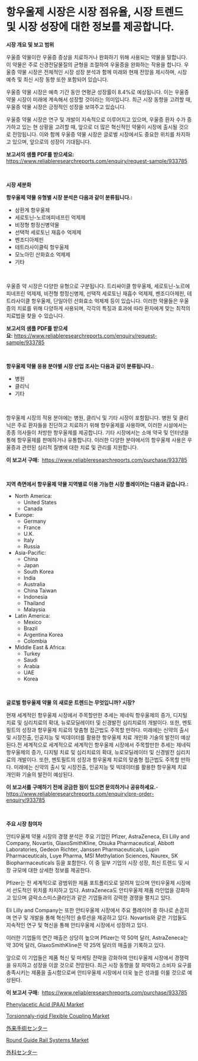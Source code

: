 <p><h1>항우울제 시장은 시장 점유율, 시장 트렌드 및 시장 성장에 대한 정보를 제공합니다.</h1></p><p><strong>시장 개요 및 보고 범위</strong></p>
<p><p>우울증 약물이란 우울증 증상을 치료하거나 완화하기 위해 사용되는 약물을 말합니다. 이 약물은 주로 신경전달물질의 균형을 조절하여 우울증을 완화하는 작용을 합니다. 우울증 약물 시장은 전체적인 시장 성장 분석과 함께 미래와 현재 전망을 제시하며, 시장 예측 및 최신 시장 동향 또한 포함되어 있습니다. </p><p>우울증 약물 시장은 예측 기간 동안 연평균 성장률이 8.4%로 예상됩니다. 이는 우울증 약물 시장이 미래에 계속해서 성장할 것이라는 의미입니다. 최근 시장 동향을 고려할 때, 우울증 약물 시장은 긍정적인 성장을 보여주고 있습니다. </p><p>우울증 약물 시장은 연구 및 개발이 지속적으로 이루어지고 있으며, 우울증 환자 수가 증가하고 있는 현 상황을 고려할 때, 앞으로 더 많은 혁신적인 약물이 시장에 출시될 것으로 전망됩니다. 이와 함께 우울증 약물 시장은 글로벌 시장에서도 중요한 위치를 차지하고 있으며, 앞으로의 성장이 기대됩니다.</p></p>
<p><strong>보고서의 샘플 PDF를 받으세요:</strong> <a href="https://www.reliableresearchreports.com/enquiry/request-sample/933785">https://www.reliableresearchreports.com/enquiry/request-sample/933785</a></p>
<p>&nbsp;</p>
<p><strong>시장 세분화</strong></p>
<p><strong>항우울제 약물 유형별 시장 분석은 다음과 같이 분류됩니다.:</strong></p>
<p><ul><li>삼환계 항우울제</li><li>세로토닌-노르에피네프린 억제제</li><li>비정형 항정신병약물</li><li>선택적 세로토닌 재흡수 억제제</li><li>벤조디아제핀</li><li>테트라사이클릭 항우울제</li><li>모노아민 산화효소 억제제</li><li>기타</li></ul></p>
<p>&nbsp;</p>
<p><p>우울증 약 시장은 다양한 유형으로 구분됩니다. 트리싸이클 항우울제, 세로토닌-노르에피네프린 억제제, 비전형 항정신병제, 선택적 세로토닌 재흡수 억제제, 벤조디아제핀, 테트라사이클 항우울제, 단일아민 산화효소 억제제 등이 있습니다. 이러한 약물들은 우울증의 치료를 위해 다양하게 사용되며, 각각의 특징과 효과에 따라 환자에게 맞는 최적의 치료법을 찾을 수 있습니다.</p></p>
<p><strong>보고서의 샘플 PDF를 받으세요:</strong>&nbsp;<a href="https://www.reliableresearchreports.com/enquiry/request-sample/933785">https://www.reliableresearchreports.com/enquiry/request-sample/933785</a></p>
<p>&nbsp;</p>
<p><strong> 항우울제 약물 응용 분야별 시장 산업 조사는 다음과 같이 분류됩니다.:</strong></p>
<p><ul><li>병원</li><li>클리닉</li><li>기타</li></ul></p>
<p>&nbsp;</p>
<p><p>항우울제 시장의 적용 분야에는 병원, 클리닉 및 기타 시장이 포함됩니다. 병원 및 클리닉은 주로 환자들을 진단하고 치료하기 위해 항우울제를 사용하며, 이러한 시설에서는 종종 의사들이 처방한 항우울제를 제공합니다. 기타 시장에서는 소매 약국 및 인터넷을 통해 항우울제를 판매하거나 유통합니다. 이러한 다양한 분야에서의 항우울제 사용은 우울증과 관련된 심리적 질병에 대한 치료 및 관리를 지원합니다.</p></p>
<p><strong>이 보고서 구매:</strong>&nbsp; <a href="https://www.reliableresearchreports.com/purchase/933785">https://www.reliableresearchreports.com/purchase/933785</a></p>
<p>&nbsp;</p>
<p><strong>지역 측면에서 항우울제 약물 지역별로 이용 가능한 시장 플레이어는 다음과 같습니다.:</strong></p>
<p><ul>
    <li>
        North America:
        <ul>
            <li>United States</li>
            <li>Canada</li>
        </ul>
    </li>
    <li>
        Europe:
        <ul>
            <li>Germany</li>
            <li>France</li>
            <li>U.K.</li>
            <li>Italy</li>
            <li>Russia</li>
        </ul>
    </li>
    <li>
        Asia-Pacific:
        <ul>
            <li>China</li>
            <li>Japan</li>
            <li>South Korea</li>
            <li>India</li>
            <li>Australia</li>
            <li>China Taiwan</li>
            <li>Indonesia</li>
            <li>Thailand</li>
            <li>Malaysia</li>
        </ul>
    </li>
    <li>
        Latin America:
        <ul>
            <li>Mexico</li>
            <li>Brazil</li>
            <li>Argentina Korea</li>
            <li>Colombia</li>
        </ul>
    </li>
    <li>
        Middle East & Africa:
        <ul>
            <li>Turkey</li>
            <li>Saudi</li>
            <li>Arabia</li>
            <li>UAE</li>
            <li>Korea</li>
        </ul>
    </li>
    </ul></p>
<p>&nbsp;</p>
<p><strong>글로벌 항우울제 약물 의 새로운 트렌드는 무엇입니까? 시장?</strong></p>
<p><p>현재 세계적인 항우울제 시장에서 주목할만한 추세는 제네릭 항우울제의 증가, 디지털 치료 및 심리치료의 확대, 뉴로모딜레이터 및 신경발전 심리치료의 개발이다. 또한, 멘토필트의 성장과 항우울제 치료의 맞춤형 접근법도 주목할 만하다. 미래에는 신약의 출시 및 시장진출, 인공지능 및 빅데이터를 활용한 항우울제 치료 개인화 기술의 발전이 예상된다.전 세계적으로 세계적으로 세계적인 항우울제 시장에서 주목할만한 추세는 제네릭 항우울제의 증가, 디지털 치료 및 심리치료의 확대, 뉴로모딜레이터 및 신경발전 심리치료의 개발이다. 또한, 멘토필트의 성장과 항우울제 치료의 맞춤형 접근법도 주목할 만하다. 미래에는 신약의 출시 및 시장진출, 인공지능 및 빅데이터를 활용한 항우울제 치료 개인화 기술의 발전이 예상된다.</p></p>
<p><strong>이 보고서를 구매하기 전에 궁금한 점이 있으면 문의하거나 공유하세요.</strong>- <a href="https://www.reliableresearchreports.com/enquiry/pre-order-enquiry/933785">https://www.reliableresearchreports.com/enquiry/pre-order-enquiry/933785</a></p>
<p>&nbsp;</p>
<p><strong>주요 시장 참여자</strong></p>
<p><p>안티우울제 약물 시장의 경쟁 분석은 주요 기업인 Pfizer, AstraZeneca, Eli Lilly and Company, Novartis, GlaxoSmithKline, Otsuka Pharmaceutical, Abbott Laboratories, Gedeon Richter, Janssen Pharmaceuticals, Lupin Pharmaceuticals, Luye Pharma, MSI Methylation Sciences, Naurex, SK Biopharmaceuticals 등을 포함한다. 이 중 일부 기업의 시장 성장, 최신 트렌드 및 시장 규모에 대한 상세한 정보를 제공한다.</p><p>Pfizer는 전 세계적으로 광범위한 제품 포트폴리오로 알려져 있으며 안티우울제 시장에서 선도적인 위치를 차지하고 있다. AstraZeneca도 안티우울제 제품 라인업을 강화하고 있으며 글락소스미스클라인과 같은 기업들과의 강력한 경쟁을 펼치고 있다.</p><p>Eli Lilly and Company는 또한 안티우울제 시장에서 주요 플레이어 중 하나로 손꼽히며 연구 및 개발을 통해 혁신적인 솔루션을 제공하고 있다. Novartis와 같은 기업들도 지속적인 연구 및 혁신을 통해 안티우울제 시장에서 성장하고 있다.</p><p>이러한 기업들의 연간 매출은 상당히 높으며 Pfizer는 약 50억 달러, AstraZeneca는 약 30억 달러, GlaxoSmithKline은 약 25억 달러의 매출을 기록하고 있다.</p><p>앞으로 이 기업들은 제품 혁신 및 마케팅 전략을 강화하여 안티우울제 시장에서 경쟁력을 유지하고 성장을 이끌 것으로 전망된다. 최근 시장 동향을 잘 파악하고 소비자 요구를 충족시키는 제품을 출시함으로써 안티우울제 시장에서 더욱 높은 성과를 이룰 것으로 예상된다.</p></p>
<p><strong>이 보고서 구매:</strong>&nbsp;&nbsp;<a href="https://www.reliableresearchreports.com/purchase/933785">https://www.reliableresearchreports.com/purchase/933785</a></p>
<p><p><a href="https://issuu.com/reportprime-2/docs/phenylacetic-acid-paa-market-size-2030.pptx">Phenylacetic Acid (PAA) Market</a></p><p><a href="https://fearless-okapi-6c8.notion.site/Torsionnaly-rigid-Flexible-Coupling-Market-Size-Growth-Outlook-from-2024-to-2031-projecting-at-Mar-18db47d166a94d759afea49e89a77de6">Torsionnaly-rigid Flexible Coupling Market</a></p><p><a href="https://github.com/mohamedbakry57/Market-Research-Report-List-2/blob/main/4732563184137.md">外来手術センター</a></p><p><a href="https://github.com/JameTravis/Market-Research-Report-List-3/blob/main/round-guide-rail-systems-market.md">Round Guide Rail Systems Market</a></p><p><a href="https://github.com/zjkmgcs938405/Market-Research-Report-List-1/blob/main/6252337184138.md">外科センター</a></p></p>
